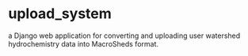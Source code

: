 # upload_system
a Django web application for converting and uploading user watershed hydrochemistry data into MacroSheds format.
